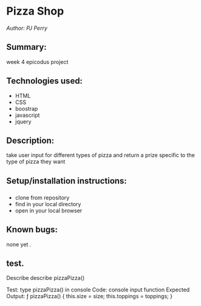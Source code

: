 # Pizza Shop

_Author: PJ Perry_

## Summary:

week 4 epicodus project

## Technologies used:

- HTML
- CSS
- boostrap
- javascript
- jquery


## Description:
take user input for different types of pizza and return a prize specific to the type of pizza they want

## Setup/installation instructions:

### 
 * clone from repository
 * find in your local directory 
 * open in your local browser 


## Known bugs:

none yet .

## test.
Describe describe pizzaPizza()

Test: type pizzaPizza() in console 
Code: console input function
Expected Output: ƒ pizzaPizza() {
  this.size = size;
  this.toppings = toppings;
}

